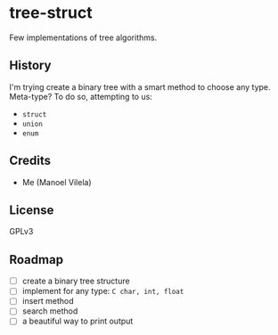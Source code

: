 # tree-struct

Few implementations of tree algorithms.

## History

I'm trying create a binary tree with a smart method to choose any type. 
Meta-type? To do so, attempting to us:
  * `struct`
  * `union`
  * `enum`

## Credits

  * Me (Manoel Vilela)

## License

GPLv3

## Roadmap
  - [ ] create a binary tree structure
  - [ ] implement for any type: ```C
  char, int, float```
  - [ ] insert method
  - [ ] search method
  - [ ] a beautiful way to print output